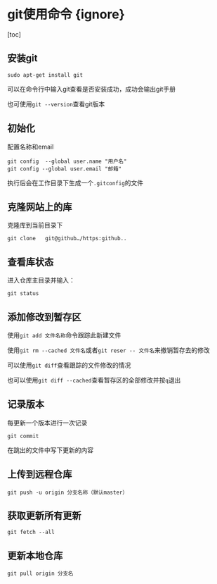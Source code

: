 # git使用命令 {ignore}

[toc]

## 安装git

~~~shell
sudo apt-get install git
~~~

可以在命令行中输入git查看是否安装成功，成功会输出git手册

也可使用`git --version`查看git版本

## 初始化

配置名称和email

~~~shell
git config  --global user.name "用户名"
git config --global user.email "邮箱"
~~~

执行后会在工作目录下生成一个`.gitconfig`的文件

## 克隆网站上的库

克隆库到当前目录下

~~~shell
git clone   git@github…/https:github..
~~~

## 查看库状态

进入仓库主目录并输入：

~~~shell
git status
~~~

## 添加修改到暂存区

使用`git add 文件名称`命令跟踪此新建文件

使用`git rm --cached 文件名`或者`git reser -- 文件名`来撤销暂存去的修改

可以使用`git diff`查看跟踪的文件修改的情况

也可以使用`git diff --cached`查看暂存区的全部修改并按`q`退出

## 记录版本

每更新一个版本进行一次记录

~~~shell
git commit
~~~

在跳出的文件中写下更新的内容

## 上传到远程仓库

~~~shell
git push -u origin 分支名称（默认master）
~~~

## 获取更新所有更新

~~~shell
git fetch --all
~~~

## 更新本地仓库

~~~shell
git pull origin 分支名
~~~
